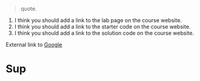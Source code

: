 > quote. 

1. I think you should add a link to the lab page on the course website.
2. I think you should add a link to the starter code on the course website.
3. I think you should add a link to the solution code on the course website.

External link to [Google](https://www.google.com)

# Sup
